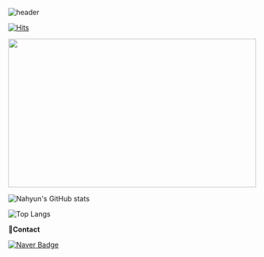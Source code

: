   ![header](https://capsule-render.vercel.app/api?type=Cylinder&color=DECBBB&height=80&section=header&text=nahyun's%20record%20&fontColor=f4f4f4&fontSize=30)

[![Hits](https://hits.seeyoufarm.com/api/count/incr/badge.svg?url=https%3A%2F%2Fgithub.com%2Flnahyun&count_bg=%23DECBBB&title_bg=%23B89F8B&icon=&icon_color=%23FFFFFF&title=hits&edge_flat=false)](https://hits.seeyoufarm.com)

<a href="https://github.com/devxb/gitanimals">
<img
  src="https://render.gitanimals.org/farms/lnahyun"
  width="500"
  height="300"
/>
</a>


![Nahyun's GitHub stats](https://github-readme-stats.vercel.app/api?username=lnahyun&show_icons=true&theme=cobalt)

![Top Langs](https://github-readme-stats-sigma-five.vercel.app/api/top-langs/?username=lnahyun&layout=compact)


<p align="">
  <strong> 🔘Contact</strong>
</p>

[![Naver Badge](https://img.shields.io/badge/Naver-03C75A?style=flat-square&logo=Naver&logoColor=white&link=mailto:nahyun040411@naver.com)](mailto:nahyun040411@naver.com)


